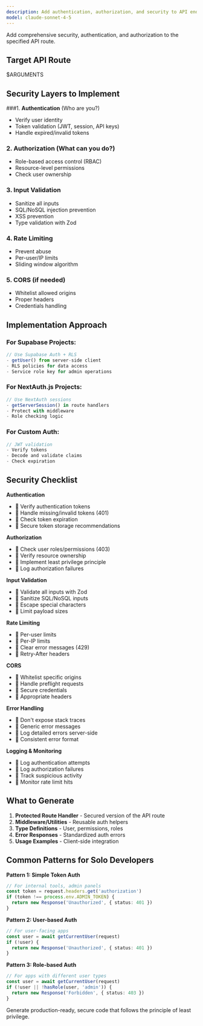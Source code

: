 ```yaml
---
description: Add authentication, authorization, and security to API endpoints
model: claude-sonnet-4-5
---
```


Add comprehensive security, authentication, and authorization to the specified API route.

## Target API Route

$ARGUMENTS

## Security Layers to Implement

###1. **Authentication** (Who are you?)
- Verify user identity
- Token validation (JWT, session, API keys)
- Handle expired/invalid tokens

### 2. **Authorization** (What can you do?)
- Role-based access control (RBAC)
- Resource-level permissions
- Check user ownership

### 3. **Input Validation**
- Sanitize all inputs
- SQL/NoSQL injection prevention
- XSS prevention
- Type validation with Zod

### 4. **Rate Limiting**
- Prevent abuse
- Per-user/IP limits
- Sliding window algorithm

### 5. **CORS** (if needed)
- Whitelist allowed origins
- Proper headers
- Credentials handling

## Implementation Approach

### For Supabase Projects:
```typescript
// Use Supabase Auth + RLS
- getUser() from server-side client
- RLS policies for data access
- Service role key for admin operations
```

### For NextAuth.js Projects:
```typescript
// Use NextAuth sessions
- getServerSession() in route handlers
- Protect with middleware
- Role checking logic
```

### For Custom Auth:
```typescript
// JWT validation
- Verify tokens
- Decode and validate claims
- Check expiration
```

## Security Checklist

**Authentication**
-  Verify authentication tokens
-  Handle missing/invalid tokens (401)
-  Check token expiration
-  Secure token storage recommendations

**Authorization**
-  Check user roles/permissions (403)
-  Verify resource ownership
-  Implement least privilege principle
-  Log authorization failures

**Input Validation**
-  Validate all inputs with Zod
-  Sanitize SQL/NoSQL inputs
-  Escape special characters
-  Limit payload sizes

**Rate Limiting**
-  Per-user limits
-  Per-IP limits
-  Clear error messages (429)
-  Retry-After headers

**CORS**
-  Whitelist specific origins
-  Handle preflight requests
-  Secure credentials
-  Appropriate headers

**Error Handling**
-  Don't expose stack traces
-  Generic error messages
-  Log detailed errors server-side
-  Consistent error format

**Logging & Monitoring**
-  Log authentication attempts
-  Log authorization failures
-  Track suspicious activity
-  Monitor rate limit hits

## What to Generate

1. **Protected Route Handler** - Secured version of the API route
2. **Middleware/Utilities** - Reusable auth helpers
3. **Type Definitions** - User, permissions, roles
4. **Error Responses** - Standardized auth errors
5. **Usage Examples** - Client-side integration

## Common Patterns for Solo Developers

**Pattern 1: Simple Token Auth**
```typescript
// For internal tools, admin panels
const token = request.headers.get('authorization')
if (token !== process.env.ADMIN_TOKEN) {
  return new Response('Unauthorized', { status: 401 })
}
```

**Pattern 2: User-based Auth**
```typescript
// For user-facing apps
const user = await getCurrentUser(request)
if (!user) {
  return new Response('Unauthorized', { status: 401 })
}
```

**Pattern 3: Role-based Auth**
```typescript
// For apps with different user types
const user = await getCurrentUser(request)
if (!user || !hasRole(user, 'admin')) {
  return new Response('Forbidden', { status: 403 })
}
```

Generate production-ready, secure code that follows the principle of least privilege.
